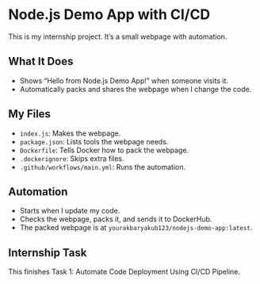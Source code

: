 # Node.js Demo App with CI/CD

This is my internship project. It’s a small webpage with automation.

## What It Does
- Shows “Hello from Node.js Demo App!” when someone visits it.
- Automatically packs and shares the webpage when I change the code.

## My Files
- `index.js`: Makes the webpage.
- `package.json`: Lists tools the webpage needs.
- `Dockerfile`: Tells Docker how to pack the webpage.
- `.dockerignore`: Skips extra files.
- `.github/workflows/main.yml`: Runs the automation.

## Automation
- Starts when I update my code.
- Checks the webpage, packs it, and sends it to DockerHub.
- The packed webpage is at `yourakbaryakub123/nodejs-demo-app:latest`.

## Internship Task
This finishes Task 1: Automate Code Deployment Using CI/CD Pipeline.
